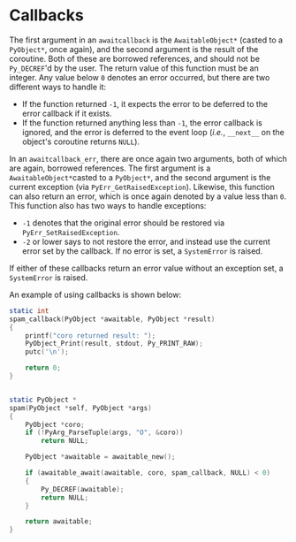 # Callbacks

The first argument in an ``awaitcallback`` is the ``AwaitableObject*`` (casted to a ``PyObject*``, once again), and the second argument is the result of the coroutine. Both of these are borrowed references, and should not be ``Py_DECREF``'d by the user. The return value of this function must be an integer. Any value below ``0`` denotes an error occurred, but there are two different ways to handle it:

- If the function returned ``-1``, it expects the error to be deferred to the error callback if it exists.
- If the function returned anything less than ``-1``, the error callback is ignored, and the error is deferred to the event loop (*i.e.*, ``__next__`` on the object's coroutine returns ``NULL``).

In an ``awaitcallback_err``, there are once again two arguments, both of which are again, borrowed references. The first argument is a ``AwaitableObject*``casted to a ``PyObject*``, and the second argument is the current exception (via ``PyErr_GetRaisedException``). Likewise, this function can also return an error, which is once again denoted by a value less than ``0``. This function also has two ways to handle exceptions:

- ``-1`` denotes that the original error should be restored via ``PyErr_SetRaisedException``.
- ``-2`` or lower says to not restore the error, and instead use the current error set by the callback. If no error is set, a ``SystemError`` is raised.

If either of these callbacks return an error value without an exception set, a ``SystemError`` is raised.

An example of using callbacks is shown below:

```d
static int
spam_callback(PyObject *awaitable, PyObject *result)
{
    printf("coro returned result: ");
    PyObject_Print(result, stdout, Py_PRINT_RAW);
    putc('\n');

    return 0;
}


static PyObject *
spam(PyObject *self, PyObject *args)
{
    PyObject *coro;
    if (!PyArg_ParseTuple(args, "O", &coro))
        return NULL;

    PyObject *awaitable = awaitable_new();

    if (awaitable_await(awaitable, coro, spam_callback, NULL) < 0)
    {
        Py_DECREF(awaitable);
        return NULL;
    }

    return awaitable;
}
```
